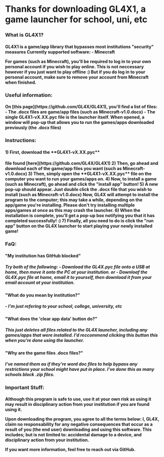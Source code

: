 <h1>Thanks for downloading GL4X1, a game launcher for school, uni, etc</h1>

<h3>What is GL4X1?</h3>
<h4>GL4X1 is a game/app library that bypasses most institutions "security" measures
Currently supported software:
	- Minecraft

For games (such as Minecraft), you'll be required to log in to your own personal account if you wish to play online.
This is not neccessary however if you just want to play offline :)
But if you do log in to your personal account, make sure to remove your account from Minecraft when finished.</h4>

<h3>Useful information:</h3>
<h4>On [this page](https://github.com/GL4X/GL4X1), you'll find a list of files:
- The .docx files are game/app files (such as Minecraft-v1.0.docx)
- The single GL4X1-vX.XX.pyc file is the launcher itself. When opened, a window will pop-up that allows you to run the games/apps downloaded previously (the .docx files)

<h3>Instructions:</h3>
<h4>1) First, download the **GL4X1-vX.XX.pyc**<h4> file found [here](https://github.com/GL4X/GL4X1)
2) Then, go ahead and download each of the game/app files you want (such as Minecraft-v1.0.docx)
3) Then, simply open the **GL4X1-vX.XX.pyc** file on the computer you want to run your games/apps on.
4) Now, to install a game (such as Minecraft), go ahead and click the "install app" button!
5) A new pop-up should appear. Just double click the .docx file that you wish to install (such as Minecraft-v1.0.docx)
Now, GL4X will attempt to install the program to the computer; this may take a while, depending on the app/game you're installing. Please don't try installing multiple apps/games at once as this may crash the launcher.
6) When the installation is complete, you'll get a pop-up box notifying you that it has completed successfully! :)
7) Finally, all you need to do is click the "run app" button on the GL4X launcher to start playing your newly installed game!</h4>


<h3>FaQ:</h3>
<h4>"My institution has GitHub blocked"</h4>
<h5>Try both of the following:
- Download the GL4X.pyc file onto a USB at home, then move it onto the PC at your institution.
or
- Downloaf the GL4X.pyc file at home, email it to yourself, then download it from your email account at your institution.</h5>

<h4>"What do you mean by institution?"</h4>
<h5>- I'm just refering to your school, college, university, etc</h5>

<h4>"What does the 'clear app data' button do?"</h4>
<h5>This just deletes all files related to the GL4X launcher, including any games/apps that were installed. I'd reccommend clicking this button this when you're done using the launcher.</h5>

<h4>"Why are the game files .docx files?"</h4>
<h5>I've named them as if they're word doc files to help bypass any restrictions your school might have put in place.
I've done this as many schools block .zip files.</h5>


<h3>Important Stuff:</h3>
<h4>Although this program is safe to use, use it at your own risk as using it may result in disciplinary action from your institution if you are found using it.

Upon downloading the program, you agree to all the terms below:
I, GL4X, claim no responsability for any negative consequences that occur as a result of you (the end user) downloading and using this software.
This includes; but is not limited to: accidental damage to a device, and disciplinary action from your institution.

If you want more information, feel free to reach out via GitHub.</h4>
